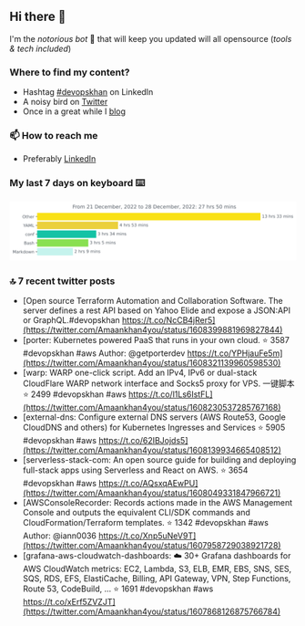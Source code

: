 <!--- [![Hits](https://hits.seeyoufarm.com/api/count/incr/badge.svg?url=https%3A%2F%2Fgithub.com%2Fakhan4u%2Fhit-counter&count_bg=%2379C83D&title_bg=%23555555&icon=&icon_color=%23E7E7E7&title=visits&edge_flat=false)](https://hits.seeyoufarm.com) --->

## Hi there 👋

I'm the _notorious bot_ 🤣 that will keep you updated will all opensource (_tools & tech included_) 

### Where to find my content?

* Hashtag [#devopskhan](https://www.linkedin.com/feed/hashtag/devopskhan) on LinkedIn
* A noisy bird on [Twitter](https://twitter.com/Amaankhan4you)
* Once in a great while I [blog](https://linuxparrot.netlify.app) 


### 📫 **How to reach me**

* Preferably [LinkedIn](https://www.linkedin.com/in/amaan-khan-linux-ninja)

### My last 7 days on keyboard ⌨️

<img src="https://github.com/akhan4u/akhan4u/blob/main/images/stat.svg" alt="Amaan's Wakatime Activity!"/>

### 🔝 7 recent twitter posts
<!-- DEVDOJO:START -->
- [Open source Terraform Automation and Collaboration Software. The server defines a rest API based on Yahoo Elide and expose a JSON:API or GraphQL.#devopskhan https://t.co/NcCB4jRer5](https://twitter.com/Amaankhan4you/status/1608399881969827844)
- [porter: Kubernetes powered PaaS that runs in your own cloud.
⭐️ 3587
#devopskhan #aws
Author: @getporterdev
https://t.co/YPHjauFe5m](https://twitter.com/Amaankhan4you/status/1608321139960598530)
- [warp: WARP one-click script. Add an IPv4, IPv6 or dual-stack CloudFlare WARP network interface and Socks5 proxy for VPS. 一键脚本
⭐️ 2499
#devopskhan #aws
https://t.co/l1Ls6IstFL](https://twitter.com/Amaankhan4you/status/1608230537285767168)
- [external-dns: Configure external DNS servers &lpar;AWS Route53, Google CloudDNS and others&rpar; for Kubernetes Ingresses and Services
⭐️ 5905
#devopskhan #aws
https://t.co/62IBJojds5](https://twitter.com/Amaankhan4you/status/1608139934665408512)
- [serverless-stack-com: An open source guide for building and deploying full-stack apps using Serverless and React on AWS.
⭐️ 3654
#devopskhan #aws
https://t.co/AQsxqAEwPU](https://twitter.com/Amaankhan4you/status/1608049331847966721)
- [AWSConsoleRecorder: Records actions made in the AWS Management Console and outputs the equivalent CLI/SDK commands and CloudFormation/Terraform templates.
⭐️ 1342
#devopskhan #aws
Author: @iann0036
https://t.co/Xnp5uNeV9T](https://twitter.com/Amaankhan4you/status/1607958729038921728)
- [grafana-aws-cloudwatch-dashboards: :cloud: 30+ Grafana dashboards for AWS CloudWatch metrics: EC2, Lambda, S3, ELB, EMR, EBS, SNS, SES, SQS, RDS, EFS, ElastiCache, Billing, API Gateway, VPN, Step Functions, Route 53, CodeBuild, ...
⭐️ 1691
#devopskhan #aws
https://t.co/xErf5ZVZJT](https://twitter.com/Amaankhan4you/status/1607868126875766784)
<!-- DEVDOJO:END -->

<!-- ![Amaan's GitHub stats](https://github-readme-stats.vercel.app/api?username=akhan4u&count_private=true&show_icons=true&hide=contribs) -->
